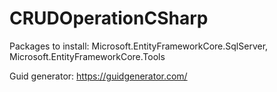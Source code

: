 # CRUDOperationCSharp

Packages to install: 
Microsoft.EntityFrameworkCore.SqlServer,
Microsoft.EntityFrameworkCore.Tools

Guid generator: https://guidgenerator.com/
